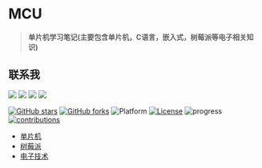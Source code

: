 # MCU
>**单片机学习笔记(主要包含单片机，C语言，嵌入式，树莓派等电子相关知识)**
## 联系我
[![](https://wangchujiang.com/sb/ico/qq.svg)](http://wpa.qq.com/msgrd?v=3&uin=3433951572&site=qq&menu=yes) [![](https://wangchujiang.com/sb/ico/group.svg)](https://jq.qq.com/?_wv=1027&k=5MttUBq) [![](https://wangchujiang.com/sb/ico/linux.svg)](https://www.bingyublog.com) [![](https://wangchujiang.com/sb/ico/email.svg)](mailto:xzhxpx@qq.com)

[![GitHub stars](https://img.shields.io/github/stars/lengyue1024/MCU.svg)](https://github.com/lengyue1024/MCU/stargazers)
[![GitHub forks](https://img.shields.io/github/forks/lengyue1024/MCU.svg)](https://github.com/lengyue1024/MCU/network/members)
![Platform](https://img.shields.io/badge/platform-markdown-red.svg)
[![License](https://img.shields.io/badge/license-CC%204.0-blue.svg)](https://creativecommons.org/licenses/by/4.0/)
![progress](https://img.shields.io/badge/progress-developing-yellow.svg)
[![contributions](https://img.shields.io/badge/contributions-welcome-green.svg)](https://github.com/lengyue1024/MCU/pulls)  

- [单片机](./单片机)
- [树莓派](./树莓派)
- [电子技术](./电子技术)
